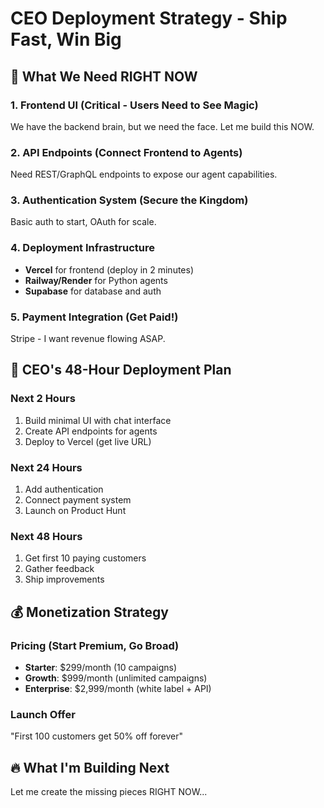 # CEO Deployment Strategy - Ship Fast, Win Big

## 🚀 What We Need RIGHT NOW

### 1. Frontend UI (Critical - Users Need to See Magic)
We have the backend brain, but we need the face. Let me build this NOW.

### 2. API Endpoints (Connect Frontend to Agents)
Need REST/GraphQL endpoints to expose our agent capabilities.

### 3. Authentication System (Secure the Kingdom)
Basic auth to start, OAuth for scale.

### 4. Deployment Infrastructure
- **Vercel** for frontend (deploy in 2 minutes)
- **Railway/Render** for Python agents
- **Supabase** for database and auth

### 5. Payment Integration (Get Paid!)
Stripe - I want revenue flowing ASAP.

## 🎯 CEO's 48-Hour Deployment Plan

### Next 2 Hours
1. Build minimal UI with chat interface
2. Create API endpoints for agents
3. Deploy to Vercel (get live URL)

### Next 24 Hours
1. Add authentication
2. Connect payment system
3. Launch on Product Hunt

### Next 48 Hours
1. Get first 10 paying customers
2. Gather feedback
3. Ship improvements

## 💰 Monetization Strategy

### Pricing (Start Premium, Go Broad)
- **Starter**: $299/month (10 campaigns)
- **Growth**: $999/month (unlimited campaigns)
- **Enterprise**: $2,999/month (white label + API)

### Launch Offer
"First 100 customers get 50% off forever"

## 🔥 What I'm Building Next

Let me create the missing pieces RIGHT NOW...